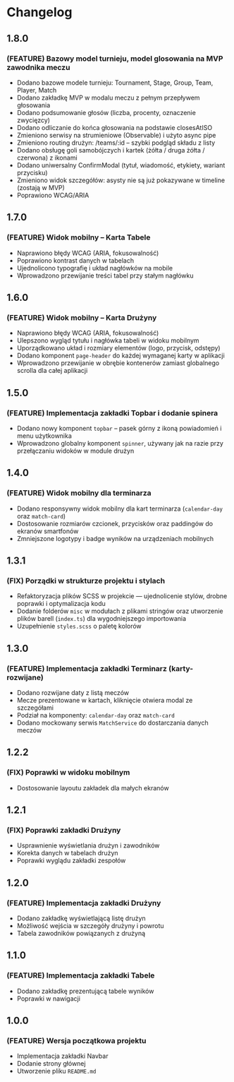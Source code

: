 # Changelog

## 1.8.0

### (FEATURE) Bazowy model turnieju, model glosowania na MVP zawodnika meczu
* Dodano bazowe modele turnieju: Tournament, Stage, Group, Team, Player, Match
* Dodano zakładkę MVP w modalu meczu z pełnym przepływem głosowania
* Dodano podsumowanie głosów (liczba, procenty, oznaczenie zwycięzcy)
* Dodano odliczanie do końca głosowania na podstawie closesAtISO
* Zmieniono serwisy na strumieniowe (Observable) i użyto async pipe
* Zmieniono routing drużyn: /teams/:id – szybki podgląd składu z listy
* Dodano obsługę goli samobójczych i kartek (żółta / druga żółta / czerwona) z ikonami
* Dodano uniwersalny ConfirmModal (tytuł, wiadomość, etykiety, wariant przycisku)
* Zmieniono widok szczegółów: asysty nie są już pokazywane w timeline (zostają w MVP)
* Poprawiono WCAG/ARIA

## 1.7.0

### (FEATURE) Widok mobilny – Karta Tabele
* Naprawiono błędy WCAG (ARIA, fokusowalność)
* Poprawiono kontrast danych w tabelach
* Ujednolicono typografię i układ nagłówków na mobile
* Wprowadzono przewijanie treści tabel przy stałym nagłówku

## 1.6.0

### (FEATURE) Widok mobilny – Karta Drużyny

* Naprawiono błędy WCAG (ARIA, fokusowalność)  
* Ulepszono wygląd tytułu i nagłówka tabeli w widoku mobilnym  
* Uporządkowano układ i rozmiary elementów (logo, przycisk, odstępy)  
* Dodano komponent `page-header` do każdej wymaganej karty w aplikacji  
* Wprowadzono przewijanie w obrębie kontenerów zamiast globalnego scrolla dla całej aplikacji

## 1.5.0

### (FEATURE) Implementacja zakładki Topbar i dodanie spinera

* Dodano nowy komponent `topbar` – pasek górny z ikoną powiadomień i menu użytkownika
* Wprowadzono globalny komponent `spinner`, używany jak na razie przy przełączaniu widoków w module drużyn

## 1.4.0

### (FEATURE) Widok mobilny dla terminarza

* Dodano responsywny widok mobilny dla kart terminarza (`calendar-day` oraz `match-card`)
* Dostosowanie rozmiarów czcionek, przycisków oraz paddingów do ekranów smartfonów
* Zmniejszone logotypy i badge wyników na urządzeniach mobilnych

## 1.3.1

### (FIX) Porządki w strukturze projektu i stylach

* Refaktoryzacja plików SCSS w projekcie — ujednolicenie stylów, drobne poprawki i optymalizacja kodu
* Dodanie folderów `misc` w modułach z plikami stringów oraz utworzenie plików barell (`index.ts`) dla wygodniejszego importowania
* Uzupełnienie `styles.scss` o paletę kolorów


## 1.3.0

### (FEATURE) Implementacja zakładki Terminarz (karty-rozwijane)
* Dodano rozwijane daty z listą meczów
* Mecze prezentowane w kartach, kliknięcie otwiera modal ze szczegółami
* Podział na komponenty: `calendar-day` oraz `match-card`
* Dodano mockowany serwis `MatchService` do dostarczania danych meczów

## 1.2.2

### (FIX) Poprawki w widoku mobilnym

* Dostosowanie layoutu zakładek dla małych ekranów

## 1.2.1

### (FIX) Poprawki zakładki Drużyny

* Usprawnienie wyświetlania drużyn i zawodników
* Korekta danych w tabelach drużyn
* Poprawki wyglądu zakładki zespołów

## 1.2.0

### (FEATURE) Implementacja zakładki Drużyny

* Dodano zakładkę wyświetlającą listę drużyn
* Możliwość wejścia w szczegóły drużyny i powrotu
* Tabela zawodników powiązanych z drużyną

## 1.1.0

### (FEATURE) Implementacja zakładki Tabele

* Dodano zakładkę prezentującą tabele wyników
* Poprawki w nawigacji

## 1.0.0

### (FEATURE) Wersja początkowa projektu

* Implementacja zakładki Navbar
* Dodanie strony głównej
* Utworzenie pliku `README.md`
